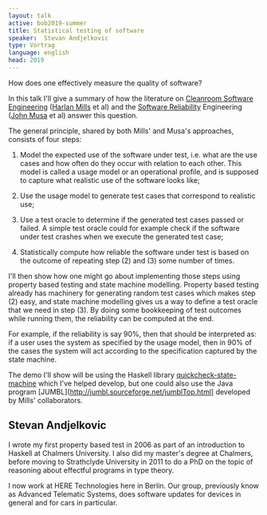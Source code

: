 ```yaml
---
layout: talk
active: bob2019-summer
title: Statistical testing of software
speaker:  Stevan Andjelkovic
type: Vortrag
language: english
head: 2019
---
```

How does one effectively measure the quality of software?

In this talk I'll give a summary of how the literature on [Cleanroom
Software Engineering](https://en.wikipedia.org/wiki/Cleanroom_software_engineering) ([Harlan Mills](https://en.wikipedia.org/wiki/Harlan_mills) et al) and the [Software Reliability](https://en.wikipedia.org/wiki/Software_reliability_testing)
Engineering ([John Musa](https://doi.ieeecomputersociety.org/10.1109/MS.2009.132) et al) answer this question.

The general principle, shared by both Mills' and Musa's approaches,
consists of four steps:

1. Model the expected use of the software under test, i.e. what are the use
   cases and how often do they occur with relation to each other. This model
   is called a usage model or an operational profile, and is supposed to
   capture what realistic use of the software looks like;

2. Use the usage model to generate test cases that correspond to realistic
   use;

3. Use a test oracle to determine if the generated test cases passed or
   failed. A simple test oracle could for example check if the software under
   test crashes when we execute the generated test case;

4. Statistically compute how reliable the software under test is based on the
   outcome of repeating step (2) and (3) some number of times.

I'll then show how one might go about implementing those steps using
property based testing and state machine modelling. Property based
testing already has machinery for generating random test cases which
makes step (2) easy, and state machine modelling gives us a way to
define a test oracle that we need in step (3). By doing some
bookkeeping of test outcomes while running them, the reliability can
be computed at the end.

For example, if the reliability is say 90%, then that should be
interpreted as: if a user uses the system as specified by the usage
model, then in 90% of the cases the system will act according to the
specification captured by the state machine.

The demo I'll show will be using the Haskell library
[quickcheck-state-machine](https://github.com/advancedtelematic/quickcheck-state-machine) which I've helped develop, but one could also
use the Java program [JUMBL](http://jumbl.sourceforge.net/jumblTop.html] developed by Mills' collaborators.

## Stevan Andjelkovic

I wrote my first property based test in 2006 as part of an
introduction to Haskell at Chalmers University. I also did my master's
degree at Chalmers, before moving to Strathclyde University in 2011 to
do a PhD on the topic of reasoning about effectful programs in type
theory.

I now work at HERE Technologies here in Berlin. Our group, previously
know as Advanced Telematic Systems, does software updates for devices
in general and for cars in particular.
